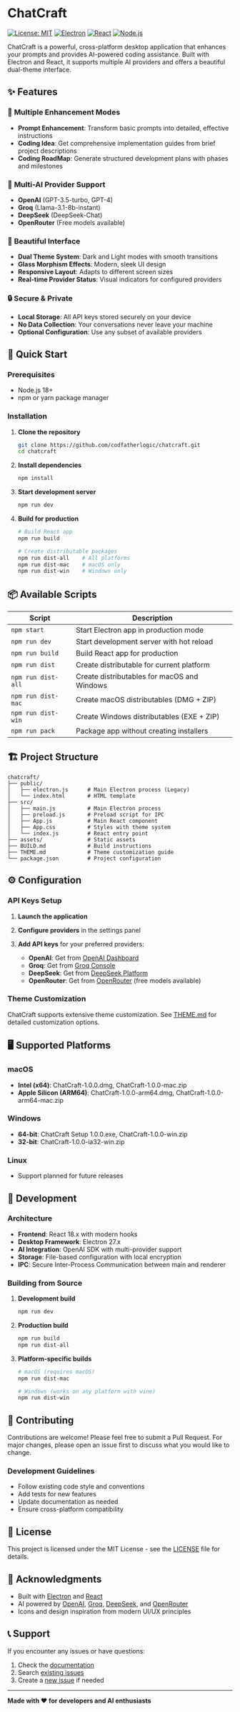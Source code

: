 # ChatCraft

[![License: MIT](https://img.shields.io/badge/License-MIT-yellow.svg)](https://opensource.org/licenses/MIT)
[![Electron](https://img.shields.io/badge/Electron-27.x-blue.svg)](https://electronjs.org/)
[![React](https://img.shields.io/badge/React-18.x-blue.svg)](https://reactjs.org/)
[![Node.js](https://img.shields.io/badge/Node.js-18%2B-green.svg)](https://nodejs.org/)

ChatCraft is a powerful, cross-platform desktop application that enhances your prompts and provides AI-powered coding assistance. Built with Electron and React, it supports multiple AI providers and offers a beautiful dual-theme interface.

## ✨ Features

### 🎯 **Multiple Enhancement Modes**
- **Prompt Enhancement**: Transform basic prompts into detailed, effective instructions
- **Coding Idea**: Get comprehensive implementation guides from brief project descriptions  
- **Coding RoadMap**: Generate structured development plans with phases and milestones

### 🤖 **Multi-AI Provider Support**
- **OpenAI** (GPT-3.5-turbo, GPT-4)
- **Groq** (Llama-3.1-8b-instant)
- **DeepSeek** (DeepSeek-Chat)
- **OpenRouter** (Free models available)

### 🎨 **Beautiful Interface**
- **Dual Theme System**: Dark and Light modes with smooth transitions
- **Glass Morphism Effects**: Modern, sleek UI design
- **Responsive Layout**: Adapts to different screen sizes
- **Real-time Provider Status**: Visual indicators for configured providers

### 🔒 **Secure & Private**
- **Local Storage**: All API keys stored securely on your device
- **No Data Collection**: Your conversations never leave your machine
- **Optional Configuration**: Use any subset of available providers

## 🚀 Quick Start

### Prerequisites
- Node.js 18+ 
- npm or yarn package manager

### Installation

1. **Clone the repository**
   ```bash
   git clone https://github.com/codfatherlogic/chatcraft.git
   cd chatcraft
   ```

2. **Install dependencies**
   ```bash
   npm install
   ```

3. **Start development server**
   ```bash
   npm run dev
   ```

4. **Build for production**
   ```bash
   # Build React app
   npm run build
   
   # Create distributable packages
   npm run dist-all    # All platforms
   npm run dist-mac    # macOS only
   npm run dist-win    # Windows only
   ```

## 📦 Available Scripts

| Script | Description |
|--------|-------------|
| `npm start` | Start Electron app in production mode |
| `npm run dev` | Start development server with hot reload |
| `npm run build` | Build React app for production |
| `npm run dist` | Create distributable for current platform |
| `npm run dist-all` | Create distributables for macOS and Windows |
| `npm run dist-mac` | Create macOS distributables (DMG + ZIP) |
| `npm run dist-win` | Create Windows distributables (EXE + ZIP) |
| `npm run pack` | Package app without creating installers |

## 🏗️ Project Structure

```
chatcraft/
├── public/
│   ├── electron.js      # Main Electron process (Legacy)
│   └── index.html       # HTML template
├── src/
│   ├── main.js          # Main Electron process
│   ├── preload.js       # Preload script for IPC
│   ├── App.js           # Main React component
│   ├── App.css          # Styles with theme system
│   └── index.js         # React entry point
├── assets/              # Static assets
├── BUILD.md             # Build instructions
├── THEME.md             # Theme customization guide
└── package.json         # Project configuration
```

## ⚙️ Configuration

### API Keys Setup

1. **Launch the application**
2. **Configure providers** in the settings panel
3. **Add API keys** for your preferred providers:

   - **OpenAI**: Get from [OpenAI Dashboard](https://platform.openai.com/api-keys)
   - **Groq**: Get from [Groq Console](https://console.groq.com/)
   - **DeepSeek**: Get from [DeepSeek Platform](https://platform.deepseek.com/)
   - **OpenRouter**: Get from [OpenRouter](https://openrouter.ai/) (free models available)

### Theme Customization

ChatCraft supports extensive theme customization. See [THEME.md](THEME.md) for detailed customization options.

## 🖥️ Supported Platforms

### macOS
- **Intel (x64)**: ChatCraft-1.0.0.dmg, ChatCraft-1.0.0-mac.zip
- **Apple Silicon (ARM64)**: ChatCraft-1.0.0-arm64.dmg, ChatCraft-1.0.0-arm64-mac.zip

### Windows  
- **64-bit**: ChatCraft Setup 1.0.0.exe, ChatCraft-1.0.0-win.zip
- **32-bit**: ChatCraft-1.0.0-ia32-win.zip

### Linux
- Support planned for future releases

## 🔧 Development

### Architecture
- **Frontend**: React 18.x with modern hooks
- **Desktop Framework**: Electron 27.x  
- **AI Integration**: OpenAI SDK with multi-provider support
- **Storage**: File-based configuration with local encryption
- **IPC**: Secure Inter-Process Communication between main and renderer

### Building from Source

1. **Development build**
   ```bash
   npm run dev
   ```

2. **Production build**
   ```bash
   npm run build
   npm run dist-all
   ```

3. **Platform-specific builds**
   ```bash
   # macOS (requires macOS)
   npm run dist-mac
   
   # Windows (works on any platform with wine)
   npm run dist-win
   ```

## 🤝 Contributing

Contributions are welcome! Please feel free to submit a Pull Request. For major changes, please open an issue first to discuss what you would like to change.

### Development Guidelines
- Follow existing code style and conventions
- Add tests for new features
- Update documentation as needed
- Ensure cross-platform compatibility

## 📄 License

This project is licensed under the MIT License - see the [LICENSE](LICENSE) file for details.

## 🙏 Acknowledgments

- Built with [Electron](https://electronjs.org/) and [React](https://reactjs.org/)
- AI powered by [OpenAI](https://openai.com/), [Groq](https://groq.com/), [DeepSeek](https://deepseek.com/), and [OpenRouter](https://openrouter.ai/)
- Icons and design inspiration from modern UI/UX principles

## 📞 Support

If you encounter any issues or have questions:

1. Check the [documentation](README.md)
2. Search [existing issues](https://github.com/codfatherlogic/chatcraft/issues)
3. Create a [new issue](https://github.com/codfatherlogic/chatcraft/issues/new) if needed

---

**Made with ❤️ for developers and AI enthusiasts**